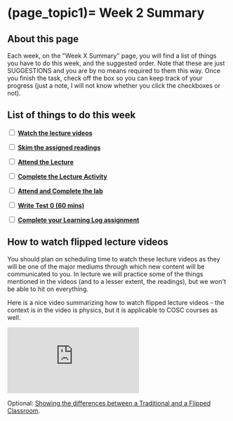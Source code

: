 (page_topic1)=
Week 2 Summary
=======================

## About this page

Each week, on the "Week X Summary" page, you will find a list of things you have to do this week, and the suggested order. 
Note that these are just SUGGESTIONS and you are by no means required to them this way. 
Once you finish the task, check off the box so you can keep track of your progress (just a note, I will not know whether you click the checkboxes or not).

## List of things to do this week

<label><input type="checkbox" id="week01_task1" class="box"> [**Watch the lecture videos**](./videos.md)</input></label>

<label><input type="checkbox" id="week01_task2" class="box"> [**Skim the assigned readings**](./readings.md)</input></label>

<label><input type="checkbox" id="week01_task3" class="box"> [**Attend the Lecture**](./lecture.ipynb) </input></label>

<label><input type="checkbox" id="week01_task4" class="box"> [**Complete the Lecture Activity**](./lecture.ipynb) </input></label>

<label><input type="checkbox" id="week01_task5" class="box"> [**Attend and Complete the lab**](./lab.md) </input></label>

<label><input type="checkbox" id="week01_task4" class="box"> [**Write Test 0 (60 mins)**](./test.md) </input></label>

<label><input type="checkbox" id="week01_task6" class="box"> [**Complete your Learning Log assignment**](./learninglog.md) </input></label>

## How to watch flipped lecture videos

You should plan on scheduling time to watch these lecture videos as they will be one of the major mediums through which new content will be communicated to you.
In lecture we will practice some of the things mentioned in the videos (and to a lesser extent, the readings), but we won't be able to hit on everything.

Here is a nice video summarizing how to watch flipped lecture videos - the context is in the video is physics, but it is applicable to COSC courses as well.

<div class="container youtube">
<iframe class="responsive-iframe" src="https://www.youtube-nocookie.com/embed/PPc8nY6Tcns" frameborder="0" allow="accelerometer; autoplay="0"; encrypted-media; gyroscope; picture-in-picture" allowfullscreen></iframe>
</div>

Optional: [Showing the differences between a Traditional and a Flipped Classroom](https://www.youtube.com/watch?v=yzMFdDT6FSA).